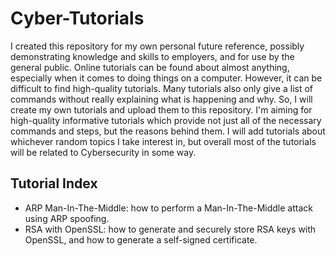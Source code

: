 # Cyber-Tutorials
I created this repository for my own personal future reference, possibly demonstrating knowledge and skills to employers, and for use by the general public. Online tutorials can be found about almost anything, especially when it comes to doing things on a computer. However, it can be difficult to find high-quality tutorials. Many tutorials also only give a list of commands without really explaining what is happening and why. So, I will create my own tutorials and upload them to this repository. I'm aiming for high-quality informative tutorials which provide not just all of the necessary commands and steps, but the reasons behind them. I will add tutorials about whichever random topics I take interest in, but overall most of the tutorials will be related to Cybersecurity in some way.
## Tutorial Index
- ARP Man-In-The-Middle: how to perform a Man-In-The-Middle attack using ARP spoofing.
- RSA with OpenSSL: how to generate and securely store RSA keys with OpenSSL, and how to generate a self-signed certificate.
